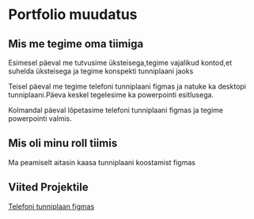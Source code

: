 # Portfolio muudatus
## Mis me tegime oma tiimiga 

Esimesel päeval me tutvusime üksteisega,tegime vajalikud kontod,et suhelda üksteisega ja tegime konspekti tunniplaani jaoks

Teisel päeval me tegime telefoni tunniplaani figmas ja natuke ka desktopi tunniplaani.Päeva keskel tegelesime ka powerpointi esitlusega.

Kolmandal päeval lõpetasime telefoni tunniplaani figmas ja tegime powerpointi valmis.
## Mis oli minu roll tiimis
Ma peamiselt aitasin kaasa tunniplaani koostamist figmas

## Viited Projektile
[ Telefoni tunniplaan figmas](https://www.figma.com/file/QegFWhJzta9KLojfA8HF7T/Tunniplaan?node-id=0%3A1)
